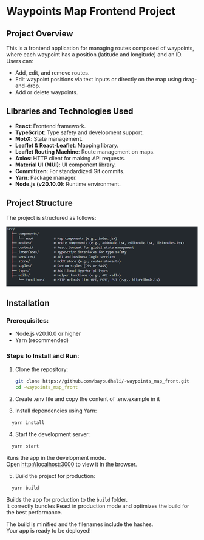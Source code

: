 # Waypoints Map Frontend Project

## Project Overview

This is a frontend application for managing routes composed of waypoints, where each waypoint has a position (latitude and longitude) and an ID. Users can:

- Add, edit, and remove routes.
- Edit waypoint positions via text inputs or directly on the map using drag-and-drop.
- Add or delete waypoints.

## Libraries and Technologies Used

- **React**: Frontend framework.
- **TypeScript**: Type safety and development support.
- **MobX**: State management.
- **Leaflet & React-Leaflet**: Mapping library.
- **Leaflet Routing Machine**: Route management on maps.
- **Axios**: HTTP client for making API requests.
- **Material UI (MUI)**: UI component library.
- **Commitizen**: For standardized Git commits.
- **Yarn**: Package manager.
- **Node.js (v20.10.0)**: Runtime environment.

## Project Structure

The project is structured as follows:

![alt text](image.png)

## Installation

### Prerequisites:

- Node.js v20.10.0 or higher
- Yarn (recommended)

### Steps to Install and Run:

1. Clone the repository:

   ```bash
   git clone https://github.com/bayoudhali/-waypoints_map_front.git
   cd -waypoints_map_front
   ```

2. Create .env file and copy the content of .env.example in it

3. Install dependencies using Yarn:

```bash
  yarn install
```

4. Start the development server:

```bash
  yarn start
```

Runs the app in the development mode.\
Open [http://localhost:3000](http://localhost:3000) to view it in the browser.

5. Build the project for production:

```bash
  yarn build
```

Builds the app for production to the `build` folder.\
It correctly bundles React in production mode and optimizes the build for the best performance.

The build is minified and the filenames include the hashes.\
Your app is ready to be deployed!

```

```
